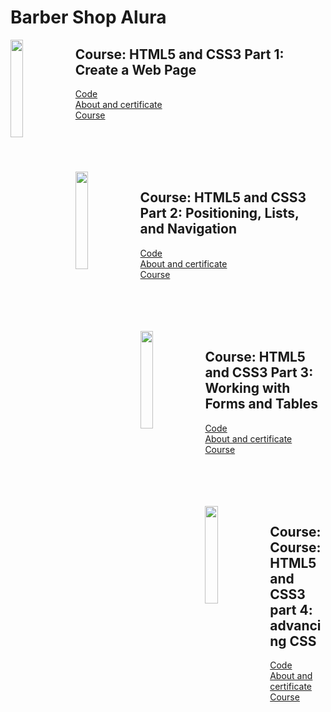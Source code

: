 # Barber Shop Alura

<img align="left" width="20%" src='https://github.com/alura-dive-enock/certificates/blob/main/Courses/Front_End/HTML_and_CSS/HTML5_and_CSS3_Part_1_Create_a_Web_Page/assets/icon_alura_HTML5%20e%20CSS3%20parte%201:%20crie%20uma%20p%C3%A1gina%20da%20Web.png?raw=true' />

## Course: HTML5 and CSS3 Part 1: Create a Web Page

[Code](part_1)
<br/>
[About and certificate](https://github.com/alura-dive-enock/certificates/tree/main/Courses/Front_End/HTML_and_CSS/HTML5_and_CSS3_Part_1_Create_a_Web_Page)
<br/>
[Course](https://cursos.alura.com.br/course/html5-css3-primeiros-passos)

<br/>

<br/>

<br/>

<br/>

<img align="left" width="20%" src='https://github.com/alura-dive-enock/certificates/blob/main/Courses/Front_End/HTML_and_CSS/HTML5_and_CSS3_Part_2_Positioning_Lists_and_Navigation/assets/icon_alura_HTML5%20e%20CSS3%20parte%202:%20posicionamento,%20listas%20e%20navega%C3%A7%C3%A3o.png?raw=true' />

## Course: HTML5 and CSS3 Part 2: Positioning, Lists, and Navigation

[Code](part_2)
<br/>
[About and certificate](https://github.com/alura-dive-enock/certificates/tree/main/Courses/Front_End/HTML_and_CSS/HTML5_and_CSS3_Part_2_Positioning_Lists_and_Navigation)
<br/>
[Course](https://cursos.alura.com.br/course/html5-css3-posicionamento-listas-navegacao)

<br/>

<br/>

<br/>

<br/>

<img align="left" width="20%" src='https://github.com/alura-dive-enock/certificates/blob/main/Courses/Front_End/HTML_and_CSS/HTML5_and_CSS3_Part_3_Working_with_Forms_and_Tables/assets/icon_alura_HTML5%20e%20CSS3%20parte%203:%20trabalhando%20com%20formul%C3%A1rios%20e%20tabelas.png?raw=true' />

## Course: HTML5 and CSS3 Part 3: Working with Forms and Tables

[Code](part_3)
<br/>
[About and certificate](https://github.com/alura-dive-enock/certificates/tree/main/Courses/Front_End/HTML_and_CSS/HTML5_and_CSS3_Part_3_Working_with_Forms_and_Tables)
<br/>
[Course](https://cursos.alura.com.br/course/html5-css3-formularios-tabelas)

<br/>

<br/>

<br/>

<br/>

<img align="left" width="20%" src='https://github.com/alura-dive-enock/certificates/blob/main/Courses/Front_End/HTML_and_CSS/HTML5_and_CSS3_Part_4_advancing_CSS/assets/icon_alura_HTML5%20e%20CSS3%20parte%204:%20avan%C3%A7ando%20no%20CSS.png?raw=true' />

## Course: Course: HTML5 and CSS3 part 4: advancing CSS

[Code](part_4)
<br/>
[About and certificate](https://github.com/alura-dive-enock/certificates/tree/main/Courses/Front_End/HTML_and_CSS/HTML5_and_CSS3_Part_4_advancing_CSS)
<br/>
[Course]([Course](https://cursos.alura.com.br/course/html5-css3-avancando-css))

<br/>

<br/>

<br/>

<br/>

